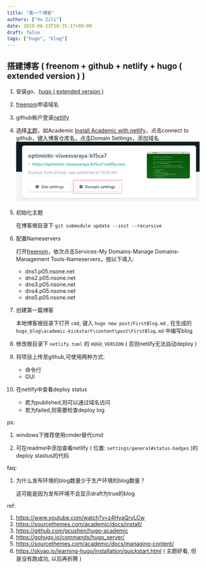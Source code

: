 ```yaml
---
title: "第一个博客"
authors: ["Xu Zili"]
date: 2019-08-23T10:35:17+08:00
draft: false
tags: ["hugo", "blog"]
---
```


## 搭建博客 ( freenom + github + netlify + hugo ( extended version ) )

1. 安装go、[hugo ( extended version )](https://gohugo.io/getting-started/installing)

2. [freenom](http://freenom.com)申请域名

3. github帐户登录[netlify](https://www.netlify.com/)

4. 选择[主题](https://themes.gohugo.io/)，如Academic
    [Install Academic with netlify](https://sourcethemes.com/academic/docs/install/#install-with-web-browser)，点击connect to github，键入博客仓库名，点击Domain Settings，添加域名
![1566526203969](第一个博客.assets/1566526203969.png)

5. 初始化主题

    在博客根目录下 `git submodule update --init --recursive`

6. 配置Nameservers

    打开[freenom](http://freenom.com)，依次点击Services-My Domains-Manage Domains-Management Tools-Nameservers，按以下填入:

    - dns1.p05.nsone.net
    - dns2.p05.nsone.net
    - dns3.p05.nsone.net
    - dns4.p05.nsone.net
    - dns5.p05.nsone.net

7. 创建第一篇博客

    本地博客根目录下打开 `cmd`, 键入 `hugo new post/FirstBlog.md` , 在生成的 `hugo_blog\academic-kickstart\content\post\FirstBlog.md` 中编写blog

8. 修改根目录下 `netlify.toml` 的 `HUGO_VERSION` ( 否则netlify无法自动deploy )

9. 将项目上传至github,可使用两种方式:

    - 命令行
    - GUI

10. 在netlify中查看deploy status

    - 若为published,则可以通过域名访问
    - 若为failed,则需要检查deploy log

ps:

1. windows下推荐使用cmder替代cmd

2. 可在readme中添加查看netlify ( 位置: `settings/general#status-badges` )的deploy stastus的代码

faq:

1. 为什么发布环境的blog数量少于生产环境的blog数量？

   这可能是因为发布环境不会显示draft为true的blog

ref:

1. https://www.youtube.com/watch?v=z4HyaQryLCw
2. https://sourcethemes.com/academic/docs/install/
3. https://github.com/gcushen/hugo-academic
4. https://gohugo.io/commands/hugo_server/
5. https://sourcethemes.com/academic/docs/managing-content/
6. https://skyao.io/learning-hugo/installation/quickstart.html ( 主题好看, 但是没有跑成功, 以后再折腾 )

